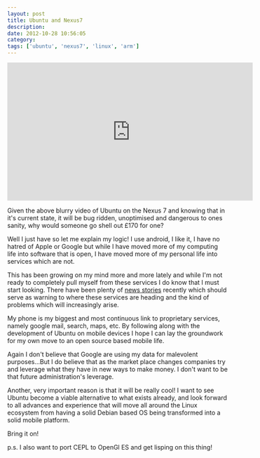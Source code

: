 ```yaml
---
layout: post
title: Ubuntu and Nexus7
description:
date: 2012-10-28 10:56:05
category:
tags: ['ubuntu', 'nexus7', 'linux', 'arm']
---
```


<iframe width="560" height="315" src="http://www.youtube.com/embed/vUCqi_gyIDs" frameborder="0" >  </iframe>

Given the above blurry video of Ubuntu on the Nexus 7 and knowing that in it's current state, it will be bug ridden, unoptimised and dangerous to ones sanity, why would someone go shell out £170 for one?

Well I just have so let me explain my logic!
I use android, I like it, I have no hatred of Apple or Google but while I have moved more of my computing life into software that is open, I have moved more of my personal life into services which are not.

This has been growing on my mind more and more lately and while I'm not ready to completely pull myself from these services I do know that I must start looking. There have been plenty of [news stories](http://talkweb.eu/openweb/1842) recently which should serve as warning to where these services are heading and the kind of problems which will increasingly arise.

My phone is my biggest and most continuous link to proprietary services, namely google mail, search, maps, etc. By following along with the development of Ubuntu on mobile devices I hope I can lay the groundwork for my own move to an open source based mobile life. 

Again I don't believe that Google are using my data for malevolent purposes...But I do believe that as the market place changes companies try and leverage what they have in new ways to make money. I don't want to be that future administration's leverage.

Another, very important reason is that it will be really cool! I want to see Ubuntu become a viable alternative to what exists already, and look forward to all advances and experience that will move all around the Linux ecosystem from having a solid Debian based OS being transformed into a solid mobile platform.

Bring it on!

p.s. I also want to port CEPL to OpenGl ES and get lisping on this thing!

